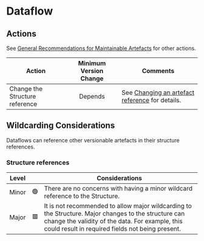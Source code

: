# Dataflow

## Actions

See [General Recommendations for Maintainable Artefacts](../General%20Recommendations%20for%20Maintainable%20Artefacts.md) for other actions.

| Action | Minimum Version Change | Comments|
|--------|:--------------:|---------|
| Change the Structure reference | Depends | See [Changing an artefact reference](../General%20Recommendations%20for%20Maintainable%20Artefacts.md#changing-an-artefact-reference) for details. |

## Wildcarding Considerations

Dataflows can reference other versionable artefacts in their structure references.

### Structure references

| Level |    | Considerations|
|-------|:--:|---------------|
| Minor | 🟢 | There are no concerns with having a minor wildcard reference to the Structure. |  
| Major | 🟥 | It is not recommended to allow major wildcarding to the Structure. Major changes to the structure can change the validity of the data. For example, this could result in required fields not being present. |
